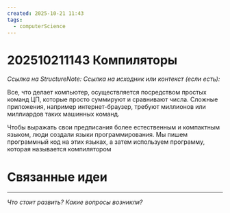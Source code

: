 ```yaml
---
created: 2025-10-21 11:43
tags:
  - computerScience
---
```

# 202510211143 Компиляторы

*Ссылка на StructureNote:*
*Ссылка на исходник или контекст (если есть):*

Все, что делает компьютер, осуществляется посредством простых команд ЦП, которые просто суммируют и сравнивают числа. Сложные приложения, например интернет-браузер, требуют миллионов или миллиардов таких машинных команд.

Чтобы выражать свои предписания более естественным и компактным языком, люди создали языки программирования. Мы пишем программный код на этих языках, а затем используем программу, которая называется компилятором

# Связанные идеи

---

*Что стоит развить? Какие вопросы возникли?*
